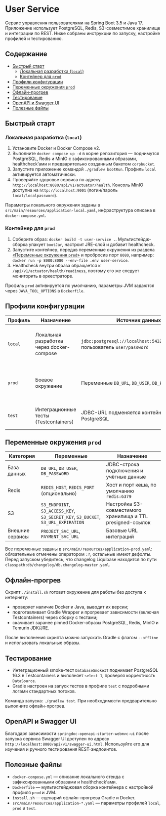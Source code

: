 # User Service

Сервис управления пользователями на Spring Boot 3.5 и Java 17.
Приложение использует PostgreSQL, Redis, S3-совместимое хранилище и интеграции по REST.
Ниже собраны инструкции по запуску, настройке профилей и тестированию.

## Содержание
- [Быстрый старт](#быстрый-старт)
  - [Локальная разработка (`local`)](#локальная-разработка-local)
  - [Контейнер для `prod`](#контейнер-для-prod)
- [Профили конфигурации](#профили-конфигурации)
- [Переменные окружения `prod`](#переменные-окружения-prod)
- [Офлайн-прогрев](#офлайн-прогрев)
- [Тестирование](#тестирование)
- [OpenAPI и Swagger UI](#openapi-и-swagger-ui)
- [Полезные файлы](#полезные-файлы)

## Быстрый старт

### Локальная разработка (`local`)
1. Установите Docker и Docker Compose v2.
2. Выполните `docker compose up -d` в корне репозитория — поднимутся
   PostgreSQL, Redis и MinIO с зафиксированными образами,
   healthcheck’ами и предварительно созданным бакетом `corpbucket`.
3. Запустите приложение командой `./gradlew bootRun`.
   Профиль `local` активируется автоматически.
4. Проверяйте здоровье сервиса по адресу `http://localhost:8080/api/v1/actuator/health`.
   Консоль MinIO доступна на `http://localhost:9001` (логин/пароль `local/localpassword`).

Параметры локального окружения заданы в `src/main/resources/application-local.yaml`,
инфраструктура описана в `docker-compose.yml`.

### Контейнер для `prod`
1. Соберите образ: `docker build -t user-service .`. 
   Мультистейдж-сборка упакует `bootJar`, настроит JRE-слой и добавит healthcheck.
2. Запустите контейнер, передав переменные окружения из раздела
   [«Переменные окружения `prod`»](#переменные-окружения-prod) и пробросив
   порт `8080`, например: `docker run -p 8080:8080 --env-file .env user-service`.
3. Healthcheck внутри образа обращается к `/api/v1/actuator/health/readiness`,
   поэтому его же следует мониторить в оркестраторе.

Профиль `prod` активируется по умолчанию,
параметры JVM задаются через `JAVA_TOOL_OPTIONS` в `Dockerfile`.

## Профили конфигурации

| Профиль | Назначение                                | Источник данных                                                               | Liquibase                                                          | Redis                                          | Особенности                                                          |
|---------|-------------------------------------------|-------------------------------------------------------------------------------|--------------------------------------------------------------------|------------------------------------------------|----------------------------------------------------------------------|
| `local` | Локальная разработка через docker-compose | `jdbc:postgresql://localhost:5432/user_service`, пользователь `user/password` | Отключён                                                           | `localhost:6379`                               | MinIO и внешние клиенты работают на локальные заглушки               |
| `prod`  | Боевое окружение                          | Переменные `DB_URL`, `DB_USER`, `DB_PASSWORD`                                 | Включён, ожидает `classpath:db/changelog/db.changelog-master.yaml` | Настраивается через `REDIS_HOST`, `REDIS_PORT` | Обязательные параметры клиентов и S3 берутся из переменных окружения |
| `test`  | Интеграционные тесты (Testcontainers)     | JDBC-URL подменяется контейнером PostgreSQL                                   | Отключён                                                           | Автоконфигурация Redis исключена               | Баннер выключен, логирование снижено                                 |

## Переменные окружения `prod`

| Категория       | Переменные                                                                        | Назначение                                                 |
|-----------------|-----------------------------------------------------------------------------------|------------------------------------------------------------|
| База данных     | `DB_URL`, `DB_USER`, `DB_PASSWORD`                                                | JDBC-строка подключения и учётные данные                   |
| Redis           | `REDIS_HOST`, `REDIS_PORT` (опционально)                                          | Хост и порт кеша, по умолчанию `redis:6379`                |
| S3              | `S3_ENDPOINT`, `S3_ACCESS_KEY`, `S3_SECRET_KEY`, `S3_BUCKET`, `S3_URL_EXPIRATION` | Настройка S3-совместимого хранилища и TTL presigned-ссылок |
| Внешние сервисы | `PROJECT_SVC_URL`, `PAYMENT_SVC_URL`                                              | Базовые URL интеграций                                     |

Все переменные заданы в `src/main/resources/application-prod.yaml`:
обязательные отмечены оператором `:?`, остальные имеют дефолты.
Перед запуском убедитесь, что changelog Liquibase находится
по пути `classpath:db/changelog/db.changelog-master.yaml`.

## Офлайн-прогрев

Скрипт `./install.sh` готовит окружение для работы без доступа к интернету:
- проверяет наличие Docker и Java, выводит их версии;
- подготавливает Gradle Wrapper и прогревает зависимости
  (включая Testcontainers) через сборку с тестами;
- скачивает заранее pinned Docker-образы PostgreSQL, Redis, MinIO и Temurin JDK/JRE.

После выполнения скрипта можно запускать Gradle
с флагом `--offline` и использовать локальные образы.

## Тестирование
- Интеграционный smoke-тест `DatabaseSmokeIT` поднимает PostgreSQL 16.3
в Testcontainers и выполняет `select 1`, проверяя корректность `DataSource`.
- Gradle настроен на запуск тестов в профиле `test` с подробными логами стандартных потоков.

Команда запуска: `./gradlew test`. При необходимости предварительно выполните офлайн-прогрев.

## OpenAPI и Swagger UI
Благодаря зависимости `springdoc-openapi-starter-webmvc-ui` после запуска сервиса
Swagger UI доступен по адресу `http://localhost:8080/api/v1/swagger-ui.html`.
Используйте его для изучения и ручного тестирования REST-эндпоинтов.

## Полезные файлы
- `docker-compose.yml` — описание локального стенда с зафиксированными образами и healthcheck’ами.
- `Dockerfile` — мультистейджовая сборка контейнера с настройкой профиля `prod` и JVM.
- `install.sh` — сценарий офлайн-прогрева Gradle и Docker.
- `src/main/resources/application-*.yaml` — параметры профилей `local`, `prod` и `test`.
